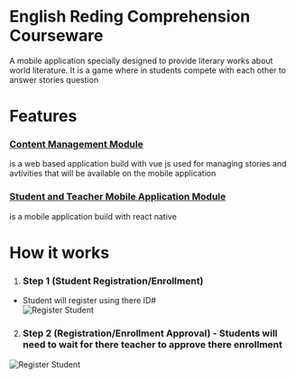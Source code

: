 # English Reding Comprehension Courseware
A mobile application specially designed to provide literary works about world literature. It is a game where in students compete with each other to answer stories question

# Features
### [Content Management Module](https://github.com/thekingrenz23/Courseware-Admin)
is a web based application build with vue js used for managing stories and avtivities that will be available on the mobile application

### [Student and Teacher Mobile Application Module](https://github.com/thekingrenz23/Courseware)
is a mobile application build with react native

# How it works
1. ### Step 1  (Student Registration/Enrollment)
* Student will register using there ID#  
![Register Student](http://fusiontechph.com/renz/courseware_register.gif "Register Student")

2. ### Step 2  (Registration/Enrollment Approval) - Students will need to wait for there teacher to approve there enrollment
![Register Student](http://fusiontechph.com/renz/courseware_enroll.gif "Register Student")
